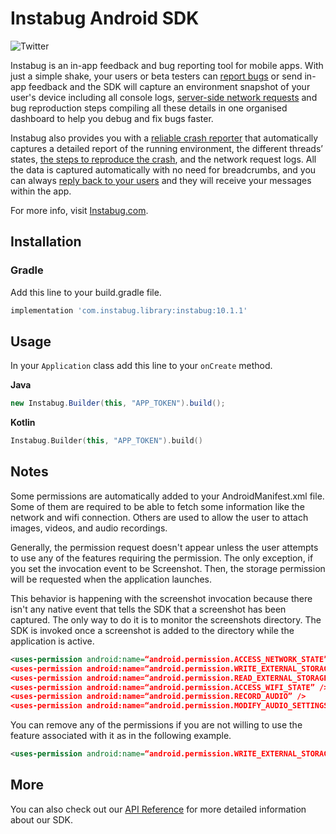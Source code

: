 # Instabug Android SDK

![Twitter](https://img.shields.io/badge/twitter-@Instabug-blue.svg)

Instabug is an in-app feedback and bug reporting tool for mobile apps. With just a simple shake, your users or beta testers can [report bugs](https://instabug.com/bug-reporting) or send in-app feedback and the SDK will capture an environment snapshot of your user's device including all console logs, [server-side network requests](https://instabug.com/network-logging) and bug reproduction steps compiling all these details in one organised dashboard to help you debug and fix bugs faster. 

Instabug also provides you with a [reliable crash reporter](https://instabug.com/crash-reporting) that automatically captures a detailed report of the running environment, the different threads’ states, [the steps to reproduce the crash](https://instabug.com/user-steps), and the network request logs. All the data is captured automatically with no need for breadcrumbs, and you can always [reply back to your users](https://instabug.com/in-app-chat) and they will receive your messages within the app.

For more info, visit [Instabug.com](https://www.instabug.com).

## Installation

### Gradle

Add this line to your build.gradle file.

```groovy
implementation 'com.instabug.library:instabug:10.1.1'
```

## Usage

In your `Application` class add this line to your `onCreate` method.

**Java**
```java
new Instabug.Builder(this, "APP_TOKEN").build();
```
**Kotlin**
```kotlin
Instabug.Builder(this, "APP_TOKEN").build()
```

## Notes

Some permissions are automatically added to your AndroidManifest.xml file. Some of them are required to be able to fetch some information like the network and wifi connection. Others are used to allow the user to attach images, videos, and audio recordings.

Generally, the permission request doesn't appear unless the user attempts to use any of the features requiring the permission. The only exception, if you set the invocation event to be Screenshot. Then, the storage permission will be requested when the application launches.

This behavior is happening with the screenshot invocation because there isn't any native event that tells the SDK that a screenshot has been captured. The only way to do it is to monitor the screenshots directory. The SDK is invoked once a screenshot is added to the directory while the application is active.

```xml
<uses-permission android:name=“android.permission.ACCESS_NETWORK_STATE” />
<uses-permission android:name=“android.permission.WRITE_EXTERNAL_STORAGE” />
<uses-permission android:name=“android.permission.READ_EXTERNAL_STORAGE” />
<uses-permission android:name=“android.permission.ACCESS_WIFI_STATE” />
<uses-permission android:name=“android.permission.RECORD_AUDIO” />
<uses-permission android:name=“android.permission.MODIFY_AUDIO_SETTINGS” />
```

You can remove any of the permissions if you are not willing to use the feature associated with it as in the following example.

```xml
<uses-permission android:name=“android.permission.WRITE_EXTERNAL_STORAGE” tools:node=“remove”/>
```

## More

You can also check out our [API Reference](https://docs.instabug.com/reference) for more detailed information about our SDK.

